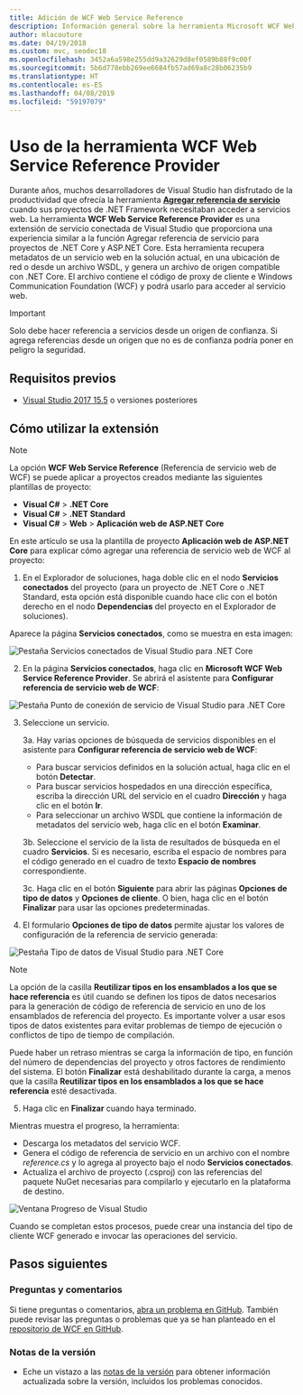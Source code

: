 ```yaml
---
title: Adición de WCF Web Service Reference
description: Información general sobre la herramienta Microsoft WCF Web Service Reference Provider, que agrega funciones para proyectos de .NET Core y ASP.NET Core, similares a Agregar referencia de servicio para proyectos de .NET Framework.
author: mlacouture
ms.date: 04/19/2018
ms.custom: mvc, seodec18
ms.openlocfilehash: 3452a6a598e255dd9a32629d8ef0589b88f9c00f
ms.sourcegitcommit: 5b6d778ebb269ee6684fb57ad69a8c28b06235b9
ms.translationtype: HT
ms.contentlocale: es-ES
ms.lasthandoff: 04/08/2019
ms.locfileid: "59197079"
---
```

# <a name="use-the-wcf-web-service-reference-provider-tool"></a>Uso de la herramienta WCF Web Service Reference Provider

Durante años, muchos desarrolladores de Visual Studio han disfrutado de la productividad que ofrecía la herramienta [**Agregar referencia de servicio**](/visualstudio/data-tools/how-to-add-update-or-remove-a-wcf-data-service-reference) cuando sus proyectos de .NET Framework necesitaban acceder a servicios web.  La herramienta **WCF Web Service Reference Provider** es una extensión de servicio conectada de Visual Studio que proporciona una experiencia similar a la función Agregar referencia de servicio para proyectos de .NET Core y ASP.NET Core. Esta herramienta recupera metadatos de un servicio web en la solución actual, en una ubicación de red o desde un archivo WSDL, y genera un archivo de origen compatible con .NET Core. El archivo contiene el código de proxy de cliente e Windows Communication Foundation (WCF) y podrá usarlo para acceder al servicio web.

> [!IMPORTANT]
> Solo debe hacer referencia a servicios desde un origen de confianza. Si agrega referencias desde un origen que no es de confianza podría poner en peligro la seguridad. 

## <a name="prerequisites"></a>Requisitos previos

* [Visual Studio 2017 15.5](https://aka.ms/vsdownload?utm_source=mscom&utm_campaign=msdocs) o versiones posteriores

## <a name="how-to-use-the-extension"></a>Cómo utilizar la extensión

> [!NOTE]
> La opción **WCF Web Service Reference** (Referencia de servicio web de WCF) se puede aplicar a proyectos creados mediante las siguientes plantillas de proyecto:
> * **Visual C#** > **.NET Core**
> * **Visual C#** > **.NET Standard**
> * **Visual C#** > **Web** > **Aplicación web de ASP.NET Core**

En este artículo se usa la plantilla de proyecto **Aplicación web de ASP.NET Core** para explicar cómo agregar una referencia de servicio web de WCF al proyecto:

1. En el Explorador de soluciones, haga doble clic en el nodo **Servicios conectados** del proyecto (para un proyecto de .NET Core o .NET Standard, esta opción está disponible cuando hace clic con el botón derecho en el nodo **Dependencias** del proyecto en el Explorador de soluciones).

Aparece la página **Servicios conectados**, como se muestra en esta imagen:

![Pestaña Servicios conectados de Visual Studio para .NET Core](./media/wcf-web-service-reference-guide/wcfcs-ConnectedServicesPage.png)

2. En la página **Servicios conectados**, haga clic en **Microsoft WCF Web Service Reference Provider**. Se abrirá el asistente para **Configurar referencia de servicio web de WCF**:

![Pestaña Punto de conexión de servicio de Visual Studio para .NET Core](./media/wcf-web-service-reference-guide/wcfcs-ServiceEndpointPage.png)

3. Seleccione un servicio.

    3a. Hay varias opciones de búsqueda de servicios disponibles en el asistente para **Configurar referencia de servicio web de WCF**:
    
     * Para buscar servicios definidos en la solución actual, haga clic en el botón **Detectar**. 
     * Para buscar servicios hospedados en una dirección específica, escriba la dirección URL del servicio en el cuadro **Dirección** y haga clic en el botón **Ir**.
     * Para seleccionar un archivo WSDL que contiene la información de metadatos del servicio web, haga clic en el botón **Examinar**. 
     
    3b. Seleccione el servicio de la lista de resultados de búsqueda en el cuadro **Servicios**. Si es necesario, escriba el espacio de nombres para el código generado en el cuadro de texto **Espacio de nombres** correspondiente.
    
    3c. Haga clic en el botón **Siguiente** para abrir las páginas **Opciones de tipo de datos** y **Opciones de cliente**. O bien, haga clic en el botón **Finalizar** para usar las opciones predeterminadas.

4. El formulario **Opciones de tipo de datos** permite ajustar los valores de configuración de la referencia de servicio generada:

![Pestaña Tipo de datos de Visual Studio para .NET Core](./media/wcf-web-service-reference-guide/wcfcs-DataTypesPage.png)

> [!NOTE]
> La opción de la casilla **Reutilizar tipos en los ensamblados a los que se hace referencia** es útil cuando se definen los tipos de datos necesarios para la generación de código de referencia de servicio en uno de los ensamblados de referencia del proyecto.  Es importante volver a usar esos tipos de datos existentes para evitar problemas de tiempo de ejecución o conflictos de tipo de tiempo de compilación.

Puede haber un retraso mientras se carga la información de tipo, en función del número de dependencias del proyecto y otros factores de rendimiento del sistema. El botón **Finalizar** está deshabilitado durante la carga, a menos que la casilla **Reutilizar tipos en los ensamblados a los que se hace referencia** esté desactivada.

5. Haga clic en **Finalizar** cuando haya terminado.

Mientras muestra el progreso, la herramienta:

* Descarga los metadatos del servicio WCF. 
* Genera el código de referencia de servicio en un archivo con el nombre *reference.cs* y lo agrega al proyecto bajo el nodo **Servicios conectados**. 
* Actualiza el archivo de proyecto (.csproj) con las referencias del paquete NuGet necesarias para compilarlo y ejecutarlo en la plataforma de destino.

![Ventana Progreso de Visual Studio](./media/wcf-web-service-reference-guide/wcfcs-ProgressWindow.png)

Cuando se completan estos procesos, puede crear una instancia del tipo de cliente WCF generado e invocar las operaciones del servicio.

## <a name="next-steps"></a>Pasos siguientes

### <a name="feedback--questions"></a>Preguntas y comentarios
Si tiene preguntas o comentarios, [abra un problema en GitHub](https://github.com/dotnet/wcf/issues/new). También puede revisar las preguntas o problemas que ya se han planteado en el [repositorio de WCF en GitHub](https://github.com/dotnet/wcf/issues?utf8=%E2%9C%93&q=is:issue%20label:tooling).

### <a name="release-notes"></a>Notas de la versión
* Eche un vistazo a las [notas de la versión](https://github.com/dotnet/wcf/blob/master/release-notes/WCF-Web-Service-Reference-notes.md) para obtener información actualizada sobre la versión, incluidos los problemas conocidos. 
